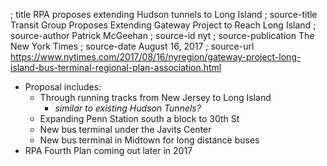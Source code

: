; title RPA proposes extending Hudson tunnels to Long Island
; source-title Transit Group Proposes Extending Gateway Project to Reach Long Island
; source-author Patrick McGeehan
; source-id nyt
; source-publication The New York Times
; source-date August 16, 2017
; source-url https://www.nytimes.com/2017/08/16/nyregion/gateway-project-long-island-bus-terminal-regional-plan-association.html

- Proposal includes:
  - Through running tracks from New Jersey to Long Island
    - *similar to existing Hudson Tunnels?*
  - Expanding Penn Station south a block to 30th St
  - New bus terminal under the Javits Center
  - New bus terminal in Midtown for long distance buses
- RPA Fourth Plan coming out later in 2017
